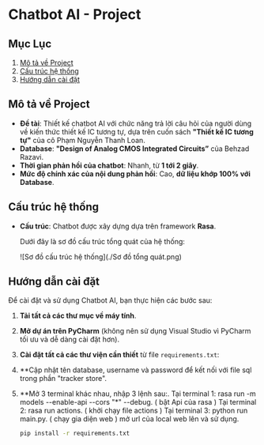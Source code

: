 
# Chatbot AI - Project

## Mục Lục
1. [Mô tả về Project](#mô-tả-về-project)
2. [Cấu trúc hệ thống](#cấu-trúc-hệ-thống)
3. [Hướng dẫn cài đặt](#hướng-dẫn-cài-đặt)

## Mô tả về Project

- **Đề tài**: Thiết kế chatbot AI với chức năng trả lời câu hỏi của người dùng về kiến thức thiết kế IC tương tự, dựa trên cuốn sách **"Thiết kế IC tương tự"** của cô Phạm Nguyễn Thanh Loan.
- **Database**: **"Design of Analog CMOS Integrated Circuits”** của Behzad Razavi.
- **Thời gian phản hồi của chatbot**: Nhanh, từ **1 tới 2 giây**.
- **Mức độ chính xác của nội dung phản hồi**: Cao, **dữ liệu khớp 100% với Database**.

## Cấu trúc hệ thống

- **Cấu trúc**: Chatbot được xây dựng dựa trên framework **Rasa**.

  Dưới đây là sơ đồ cấu trúc tổng quát của hệ thống:

  ![Sơ đồ cấu trúc hệ thống](./Sơ đồ tổng quát.png)

## Hướng dẫn cài đặt

Để cài đặt và sử dụng Chatbot AI, bạn thực hiện các bước sau:

1. **Tải tất cả các thư mục về máy tính**.
   
2. **Mở dự án trên PyCharm** (không nên sử dụng Visual Studio vì PyCharm tối ưu và dễ dàng cài đặt hơn).

3. **Cài đặt tất cả các thư viện cần thiết** từ file `requirements.txt`:

4. **Cập nhật tên database, username và password để kết nối với file sql trong phần "tracker store".

5. **Mở 3 terminal khác nhau, nhập 3 lệnh sau:.
Tại terminal 1: rasa run -m models --enable-api --cors "*" --debug. ( bật Api của rasa ) 
Tại terminal 2: rasa run actions. ( khởi chạy file actions )
Tại terminal 3: python run main.py. ( chạy gia diện web ) 
mở url của local web lên và sử dụng.
   ```bash
   pip install -r requirements.txt
